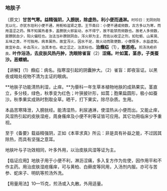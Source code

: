 ### 地肤子

〔原文〕**甘苦气寒。益精强阴，入膀胱，除虚热，利小便而通淋。**<small>时珍曰：无阴则阳无以化，亦犹东垣利小便不通，用栀柏滋肾之意。王节斋曰：小便不通或频数，古方多以为寒，而用温涩之药。殊不知属热者多，盖膀胱火邪妄动，水不得宁，故不能禁而频数也。故老人多频数，是膀胱血少，阳火偏旺也。治法当补膀胱阴血，泻火邪为主，而佐以收涩之剂，如牡蛎、山茱萸、五味之类，不可独用。病本属热，故宜泻火，因水不足，故火动而致便数，小便既多，水益虚矣。故宜补血，补血泻火，治其本也。收之涩之，治其标也。</small>**治㿗疝**（1），**散恶疮。**<small>煎汤洗疮疥良。</small>**叶作浴汤，去皮肤风热丹肿，洗眼除雀盲**（2）**涩痛。叶如蒿，茎赤，子类蚕沙。恶螵蛸。**

【讲解】（1）㿗疝：病名。指寒湿引起的阴囊肿大。（2）雀盲：即夜盲证。以黑夜或暗处视物不清为主证的眼病。

**地肤子功能清热利湿，止痒。**为藜科一年生草本植物地肤的成熟果实。茎直立，多分枝，绿色，秋季变为红色；叶狭披针形，如蒿；胞果扁圆形，极小如蚕沙。秋季果实成熟时割取全草。晒干，打下果实，除尽杂质。生用。

本品苦寒降泄，入膀胱经。能清湿热，利尿通淋，使湿热从小便而出。又能止痒，风湿热引起的皮肤湿疮，周身瘙痒及小便不利等证皆可应用。其它功用临床少予重视。

至于《备要》载益精强阴，正如《本草求真》所云：非是具有补益之能，不过因其除热，而具有坚强之意耳。

地肤叶与子功效相同，叶多外用，以治皮肤风湿等证为主。

【临证应用】地肤子用于小便不利，淋沥涩痛，多入复方作为佐使，因作用平和不作主药。用治皮肤湿疮瘙痒，可与黄柏、白藓皮等同用，入汤剂内服。亦可与苦参、蛇床子、明矾等煎汤外洗。

【用量用法】10—15克，煎汤或入丸散。外用适量。
